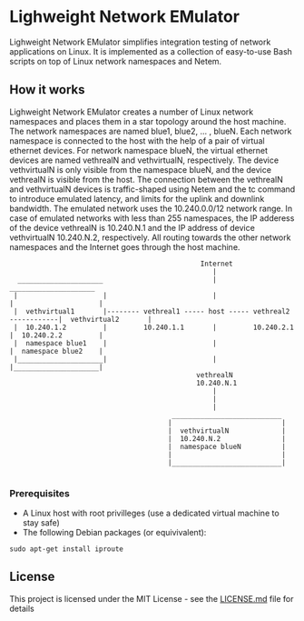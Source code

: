 # Lighweight Network EMulator

Lighweight Network EMulator simplifies integration testing of network applications on Linux. It is implemented as a collection of easy-to-use 
Bash scripts on top of Linux network namespaces and Netem.

## How it works 
Lighweight Network EMulator creates a number of Linux network namespaces and places them in a star topology around the host machine. 
The network namespaces are named blue1, blue2, ... , blueN. Each network namespace is connected to the host with the help of a pair of virtual ethernet devices. For network namespace blueN, the virtual ethernet devices are named vethrealN and vethvirtualN, respectively. The device vethvirtualN is only visible
from the namespace blueN, and the device vethrealN is visible from the host. The connection between the vethrealN and vethvirtualN devices is traffic-shaped using Netem and the tc command to introduce emulated latency, and limits for the uplink and downlink bandwidth. The emulated network uses the 10.240.0.0/12 network range. In case of emulated  networks with less than 255 namespaces, the IP adderess of the device vethrealN is 10.240.N.1 and the IP address of device vethvirtualN 10.240.N.2, respectively. All routing towards the other network namespaces and the Internet goes through the host machine.






```
                                               Internet 
                                                  |                                       
  _____________________                           |                                _____________________
 |                     |                          |                               |                     |
 |  vethvirtual1       |-------- vethreal1 ----- host ----- vethreal2 ------------|  vethvirtual2       |  
 |  10.240.1.2         |         10.240.1.1       |         10.240.2.1            |  10.240.2.2         |
 |  namespace blue1    |                          |                               |  namespace blue2    |
 |_____________________|                          |                               |_____________________|   
                                              vethrealN
											  10.240.N.1  
                                                  |
                                                  |  
                                                  |
										___________________________ 
									   |                           |
									   |  vethvirtualN             |
									   |  10.240.N.2               |
									   |  namespace blueN          |
									   |                           | 
									   |___________________________|   


```

### Prerequisites

* A Linux host with root privilleges (use a dedicated virtual machine to stay safe)
* The following Debian packages (or equivivalent):

```
sudo apt-get install iproute
```

## License

This project is licensed under the MIT License - see the [LICENSE.md](LICENSE.md) file for details


